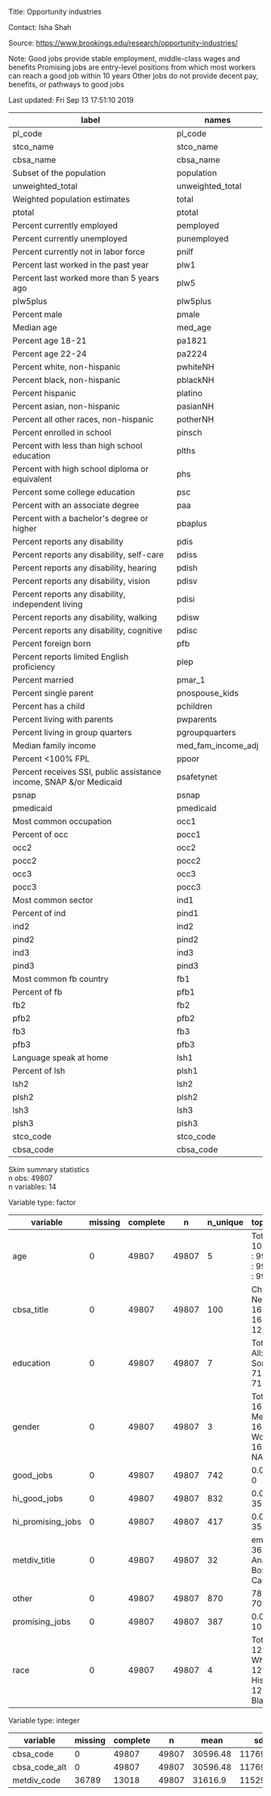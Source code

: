 
Title:  Opportunity industries  

Contact:  Isha Shah  

Source:  https://www.brookings.edu/research/opportunity-industries/  

Note:  Good jobs provide stable employment, middle-class wages and benefits
Promising jobs are entry-level positions from which most workers can reach a good job within 10 years
Other jobs do not provide decent pay, benefits, or pathways to good jobs   

Last updated:  Fri Sep 13 17:51:10 2019 



|                               label                                |       names        |
|--------------------------------------------------------------------|--------------------|
|                              pl_code                               |      pl_code       |
|                             stco_name                              |     stco_name      |
|                             cbsa_name                              |     cbsa_name      |
|                      Subset of the population                      |     population     |
|                          unweighted_total                          |  unweighted_total  |
|                   Weighted population estimates                    |       total        |
|                               ptotal                               |       ptotal       |
|                     Percent currently employed                     |     pemployed      |
|                    Percent currently unemployed                    |    punemployed     |
|                Percent currently not in labor force                |       pnilf        |
|                Percent last worked in the past year                |        plw1        |
|             Percent last worked more than 5 years ago              |        plw5        |
|                              plw5plus                              |      plw5plus      |
|                            Percent male                            |       pmale        |
|                             Median age                             |      med_age       |
|                         Percent age 18-21                          |       pa1821       |
|                         Percent age 22-24                          |       pa2224       |
|                    Percent white, non-hispanic                     |      pwhiteNH      |
|                    Percent black, non-hispanic                     |      pblackNH      |
|                          Percent hispanic                          |      platino       |
|                    Percent asian, non-hispanic                     |      pasianNH      |
|               Percent all other races, non-hispanic                |      potherNH      |
|                     Percent enrolled in school                     |       pinsch       |
|            Percent with less than high school education            |       plths        |
|           Percent with high school diploma or equivalent           |        phs         |
|                   Percent some college education                   |        psc         |
|                  Percent with an associate degree                  |        paa         |
|             Percent with a bachelor's degree or higher             |      pbaplus       |
|                   Percent reports any disability                   |        pdis        |
|             Percent reports any disability, self-care              |       pdiss        |
|              Percent reports any disability, hearing               |       pdish        |
|               Percent reports any disability, vision               |       pdisv        |
|         Percent reports any disability, independent living         |       pdisi        |
|              Percent reports any disability, walking               |       pdisw        |
|             Percent reports any disability, cognitive              |       pdisc        |
|                        Percent foreign born                        |        pfb         |
|            Percent reports limited English proficiency             |        plep        |
|                          Percent married                           |       pmar_1       |
|                       Percent single parent                        |   pnospouse_kids   |
|                        Percent has a child                         |     pchildren      |
|                    Percent living with parents                     |     pwparents      |
|                  Percent living in group quarters                  |   pgroupquarters   |
|                        Median family income                        | med_fam_income_adj |
|                         Percent <100% FPL                          |       ppoor        |
| Percent receives SSI, public assistance income, SNAP &/or Medicaid |     psafetynet     |
|                               psnap                                |       psnap        |
|                             pmedicaid                              |     pmedicaid      |
|                       Most common occupation                       |        occ1        |
|                           Percent of occ                           |       pocc1        |
|                                occ2                                |        occ2        |
|                               pocc2                                |       pocc2        |
|                                occ3                                |        occ3        |
|                               pocc3                                |       pocc3        |
|                         Most common sector                         |        ind1        |
|                           Percent of ind                           |       pind1        |
|                                ind2                                |        ind2        |
|                               pind2                                |       pind2        |
|                                ind3                                |        ind3        |
|                               pind3                                |       pind3        |
|                       Most common fb country                       |        fb1         |
|                           Percent of fb                            |        pfb1        |
|                                fb2                                 |        fb2         |
|                                pfb2                                |        pfb2        |
|                                fb3                                 |        fb3         |
|                                pfb3                                |        pfb3        |
|                       Language speak at home                       |        lsh1        |
|                           Percent of lsh                           |       plsh1        |
|                                lsh2                                |        lsh2        |
|                               plsh2                                |       plsh2        |
|                                lsh3                                |        lsh3        |
|                               plsh3                                |       plsh3        |
|                             stco_code                              |     stco_code      |
|                             cbsa_code                              |     cbsa_code      |


Skim summary statistics  
 n obs: 49807    
 n variables: 14    

Variable type: factor

|     variable      | missing | complete |   n   | n_unique |                   top_counts                   | ordered |
|-------------------|---------|----------|-------|----------|------------------------------------------------|---------|
|        age        |    0    |  49807   | 49807 |    5     |  Tot: 10055, 45 : 9990, 35 : 9978, 25 : 9955   |  FALSE  |
|    cbsa_title     |    0    |  49807   | 49807 |   100    |   Chi: 1680, New: 1680, Phi: 1680, Bos: 1260   |  FALSE  |
|     education     |    0    |  49807   | 49807 |    7     |   Tot: 7198, All: 7195, Som: 7180, Hig: 7178   |  FALSE  |
|      gender       |    0    |  49807   | 49807 |    3     |   Tot: 16684, Men: 16583, Wom: 16540, NA: 0    |  FALSE  |
|     good_jobs     |    0    |  49807   | 49807 |   742    |                  0.0: 8668, 0                  |  FALSE  |
|   hi_good_jobs    |    0    |  49807   | 49807 |   832    |                 0.0: 35577, 0                  |  FALSE  |
| hi_promising_jobs |    0    |  49807   | 49807 |   417    |                 0.0: 35545, 2                  |  FALSE  |
|   metdiv_title    |    0    |  49807   | 49807 |    32    |    emp: 36789, Ana: 420, Bos: 420, Cam: 420    |  FALSE  |
|       other       |    0    |  49807   | 49807 |   870    |                  78.: 103, 70                  |  FALSE  |
|  promising_jobs   |    0    |  49807   | 49807 |   387    |                 0.0: 7194, 10                  |  FALSE  |
|       race        |    0    |  49807   | 49807 |    4     | Tot: 12600, Whi: 12580, His: 12431, Bla: 12196 |  FALSE  |

Variable type: integer

|   variable    | missing | complete |   n   |   mean   |    sd    |  p0   |  p25  |  p50  |  p75  | p100  |
|---------------|---------|----------|-------|----------|----------|-------|-------|-------|-------|-------|
|   cbsa_code   |    0    |  49807   | 49807 | 30596.48 | 11769.65 | 10420 | 19740 | 32820 | 40900 | 49660 |
| cbsa_code_alt |    0    |  49807   | 49807 | 30596.48 | 11769.65 | 10420 | 19740 | 32820 | 40900 | 49660 |
|  metdiv_code  |  36789  |  13018   | 49807 | 31616.9  | 11529.79 | 11244 | 20524 | 33874 | 42034 | 48864 |
